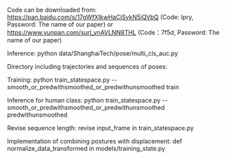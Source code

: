 Code can be downloaded from: 
https://pan.baidu.com/s/17gWfXlkwHaCjSvkN5iQVbQ (Code: lpry, Password: The name of our paper) 
or 
https://www.yunpan.com/surl_ynAVLNN8THL (Code：7f5d, Password: The name of our paper) 

Inference: 
python data/ShanghaiTech/pose/multi_cls_auc.py 

Directory including trajectories and sequences of poses:

Training:
python train_statespace.py --smooth_or_predwithsmoothed_or_predwithunsmoothed train 

Inference for human class:
python train_statespace.py --smooth_or_predwithsmoothed_or_predwithunsmoothed predwithunsmoothed 

Revise sequence length:
revise input_frame in train_statespace.py 

Implementation of combining postures with displacement: 
def normalize_data_transformed  in  models/training_state.py 
